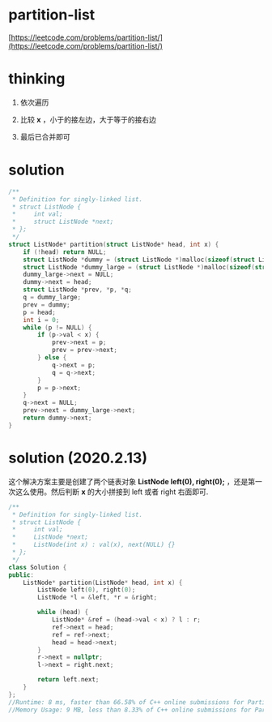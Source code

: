 # partition-list

[https://leetcode.com/problems/partition-list/](https://leetcode.com/problems/partition-list/)

# thinking

1. 依次遍历

2. 比较 **x** ，小于的接左边，大于等于的接右边

3. 最后已合并即可

# solution

```c
/**
 * Definition for singly-linked list.
 * struct ListNode {
 *     int val;
 *     struct ListNode *next;
 * };
 */
struct ListNode* partition(struct ListNode* head, int x) {
    if (!head) return NULL;
    struct ListNode *dummy = (struct ListNode *)malloc(sizeof(struct ListNode));
    struct ListNode *dummy_large = (struct ListNode *)malloc(sizeof(struct ListNode));
    dummy_large->next = NULL;
    dummy->next = head;
    struct ListNode *prev, *p, *q;
    q = dummy_large;
    prev = dummy;
    p = head;
    int i = 0;
    while (p != NULL) {
        if (p->val < x) {
            prev->next = p;
            prev = prev->next;
        } else {
            q->next = p;
            q = q->next;
        }
        p = p->next;
    }
    q->next = NULL;
    prev->next = dummy_large->next;
    return dummy->next;
}
```

# solution (2020.2.13)

这个解决方案主要是创建了两个链表对象 **ListNode left(0), right(0);** ，还是第一次这么使用。然后判断 **x** 的大小拼接到 left 或者 right 右面即可.

```c++
/**
 * Definition for singly-linked list.
 * struct ListNode {
 *     int val;
 *     ListNode *next;
 *     ListNode(int x) : val(x), next(NULL) {}
 * };
 */
class Solution {
public:
    ListNode* partition(ListNode* head, int x) {
        ListNode left(0), right(0);
        ListNode *l = &left, *r = &right;

        while (head) {
            ListNode* &ref = (head->val < x) ? l : r;
            ref->next = head;
            ref = ref->next;
            head = head->next;
        }
        r->next = nullptr;
        l->next = right.next;

        return left.next;
    }
};
//Runtime: 8 ms, faster than 66.58% of C++ online submissions for Partition List.
//Memory Usage: 9 MB, less than 8.33% of C++ online submissions for Partition List.
```
